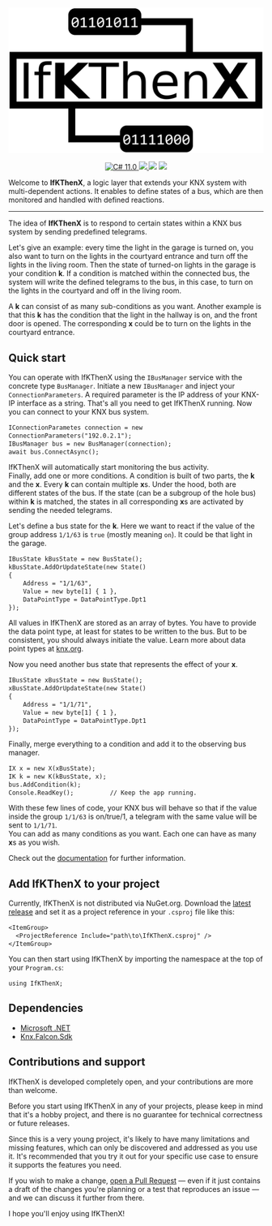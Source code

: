 <p align="center">
    <img src="Logo.svg" width="600" max-width="90%" alt="StatiC#" />
</p>

<p align="center">
    <a href="https://docs.microsoft.com/en-us/dotnet/csharp/">
        <img src="https://img.shields.io/badge/C%23-11.0-blue?style=flat" alt="C# 11.0" />
    </a>
    <a href="https://dotnet.microsoft.com">
        <img src="https://img.shields.io/badge/.NET-7.0-blueviolet?style=flat" />
    </a>
    <img src="https://img.shields.io/badge/Platforms-Win+Mac+Linux-green?style=flat" />
    <img src="https://img.shields.io/static/v1?label=Version&message=0.1.0-alpha1&color=brightgreen" />
</p>

Welcome to **IfKThenX**, a logic layer that extends your KNX system with multi-dependent actions. It enables to define states of a bus, which are then monitored and handled with defined reactions.

---

The idea of **IfKThenX** is to respond to certain states within a KNX bus system by sending predefined telegrams.  

Let's give an example: every time the light in the garage is turned on, you also want to turn on the lights in the courtyard entrance and turn off the lights in the living room. Then the state of turned-on lights in the garage is your condition **k**. If a condition is matched within the connected bus, the system will write the defined telegrams to the bus, in this case, to turn on the lights in the courtyard and off in the living room.  

A **k** can consist of as many sub-conditions as you want. Another example is that this **k** has the condition that the light in the hallway is on, and the front door is opened. The corresponding **x** could be to turn on the lights in the courtyard entrance.

## Quick start

You can operate with IfKThenX using the `IBusManager` service with the concrete type `BusManager`. Initiate a new `IBusManager` and inject your `ConnectionParameters`. A required parameter is the IP address of your KNX-IP interface as a string. That's all you need to get IfKThenX running. Now you can connect to your KNX bus system.

```CSharp
IConnectionParametes connection = new ConnectionParameters("192.0.2.1");
IBusManager bus = new BusManager(connection);
await bus.ConnectAsync();
```

IfKThenX will automatically start monitoring the bus activity.  
Finally, add one or more conditions. A condition is built of two parts, the **k** and the **x**. Every **k** can contain multiple **x**s. Under the hood, both are different states of the bus. If the state (can be a subgroup of the hole bus) within **k** is matched, the states in all corresponding **x**s are activated by sending the needed telegrams.  

Let's define a bus state for the **k**. Here we want to react if the value of the group address `1/1/63` is `true` (mostly meaning `on`). It could be that light in the garage.

```CSharp
IBusState kBusState = new BusState();
kBusState.AddOrUpdateState(new State()
{
    Address = "1/1/63",
    Value = new byte[1] { 1 },
    DataPointType = DataPointType.Dpt1
});
```

All values in IfKThenX are stored as an array of bytes. You have to provide the data point type, at least for states to be written to the bus. But to be consistent, you should always initiate the value. Learn more about data point types at [knx.org](https://support.knx.org/hc/en-us/articles/115001133744-Datapoint-Type).  

Now you need another bus state that represents the effect of your **x**.

```CSharp
IBusState xBusState = new BusState();
xBusState.AddOrUpdateState(new State()
{
    Address = "1/1/71",
    Value = new byte[1] { 1 },
    DataPointType = DataPointType.Dpt1
});
```

Finally, merge everything to a condition and add it to the observing bus manager.

```CSharp
IX x = new X(xBusState);
IK k = new K(kBusState, x);
bus.AddCondition(k);
Console.ReadKey();          // Keep the app running.
```

With these few lines of code, your KNX bus will behave so that if the value inside the group `1/1/63` is on/true/1, a telegram with the same value will be sent to `1/1/71`.  
You can add as many conditions as you want. Each one can have as many **x**s as you wish.  

Check out the [documentation](Documentation/) for further information.

## Add IfKThenX to your project

Currently, IfKThenX is not distributed via NuGet.org. Download the [latest release](https://github.com/RolandBraunDev/IfKThenX/releases) and set it as a project reference in your `.csproj` file like this:

```
<ItemGroup>
  <ProjectReference Include="path\to\IfKThenX.csproj" />
</ItemGroup>
```

You can then start using IfKThenX by importing the namespace at the top of your `Program.cs`:

```CSharp
using IfKThenX;
```

## Dependencies
- [Microsoft .NET](https://dotnet.microsoft.com/)
- [Knx.Falcon.Sdk](https://www.nuget.org/packages/Knx.Falcon.Sdk)

## Contributions and support

IfKThenX is developed completely open, and your contributions are more than welcome.

Before you start using IfKThenX in any of your projects, please keep in mind that it's a hobby project, and there is no guarantee for technical correctness or future releases.  

Since this is a very young project, it's likely to have many limitations and missing features, which can only be discovered and addressed as you use it. It's recommended that you try it out for your specific use case to ensure it supports the features you need.  

If you wish to make a change, [open a Pull Request](https://github.com/RolandBraunDev/IfKThenX/pull/new) — even if it just contains a draft of the changes you're planning or a test that reproduces an issue — and we can discuss it further from there.

I hope you'll enjoy using IfKThenX!